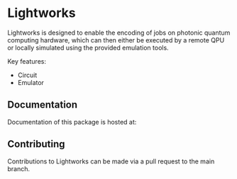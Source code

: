 # Lightworks

Lightworks is designed to enable the encoding of jobs on photonic quantum computing hardware, which can then either be executed by a remote QPU or locally simulated using the provided emulation tools.

Key features:
- Circuit
- Emulator

## Documentation

Documentation of this package is hosted at:

## Contributing

Contributions to Lightworks can be made via a pull request to the main branch. 
